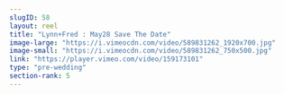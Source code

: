 ```yaml
---
slugID: 58 
layout: reel
title: "Lynn+Fred : May28 Save The Date"
image-large: "https://i.vimeocdn.com/video/589831262_1920x700.jpg"
image-small: "https://i.vimeocdn.com/video/589831262_750x500.jpg"
link: "https://player.vimeo.com/video/159173101"
type: "pre-wedding"
section-rank: 5
---
```

